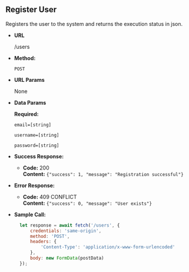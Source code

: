 **Register User**
----
Registers the user to the system and returns the execution status in json.

* **URL**

    /users

* **Method:**

    `POST`

*  **URL Params**

    None

* **Data Params**

    **Required:**

   `email=[string]`
   
   `username=[string]`

   `password=[string]`

* **Success Response:**

  * **Code:** 200 <br />
    **Content:** `{"success": 1, "message": "Registration successful"}`

* **Error Response:**

  * **Code:** 409 CONFLICT <br />
    **Content:** `{"success": 0, "message": "User exists"}`

* **Sample Call:**

  ```javascript
    let response = await fetch('/users', {
        credentials: 'same-origin',
        method: 'POST',
        headers: {
            'Content-Type': 'application/x-www-form-urlencoded'
        },
        body: new FormData(postData)
    });
  ```
